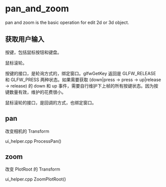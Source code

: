 ﻿# pan_and_zoom

pan and zoom is the basic operation for edit 2d or 3d object.


## 获取用户输入

按键，包括鼠标按钮和键盘。

鼠标滚轮。

按键的接口，是轮询方式的，绑定窗口。glfwGetKey 返回是 GLFW_RELEASE 和 GLFW_PRESS 两种状态。如果需要获取 (down|press -> press -> up|release -> release) 的 down 和 up 事件，需要自行维护下上帧的所有按键状态。因为按键数量有效，维护的花费很小。

鼠标滚轮的接口，是回调的方式，也绑定窗口。


## pan

改变相机的 Transform

ui_helper.cpp  ProcessPan()


## zoom

改变 PlotRoot 的 Transform

ui_helper.cpp  ZoomPlotRoot()
